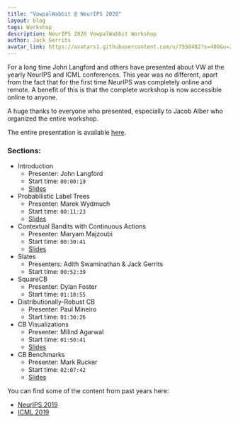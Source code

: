 ```yaml
---
title: "VowpalWabbit @ NeurIPS 2020"
layout: blog
tags: Workshop
description: NeurIPS 2020 VowpalWabbit Workshop
author: Jack Gerrits
avatar_link: https://avatars1.githubusercontent.com/u/7558482?s=400&u=21e4cca683799d65a20a4cf3d11d0c17853ef9cb&v=4
---
```


For a long time John Langford and others have presented about VW at the yearly NeurIPS and ICML conferences. This year was no different, apart from the fact that for the first time NeurIPS was completely online and remote. A benefit of this is that the complete workshop is now accessible online to anyone.

A huge thanks to everyone who presented, especially to Jacob Alber who organized the entire workshop.

The entire presentation is available [here](https://slideslive.com/38942331/vowpal-wabbit).

<div class = "row">
    <div class = "col">
        <div id="presentation-embed-38942331"></div>
        <script src='https://slideslive.com/embed_presentation.js'></script>
        <script>
            embed = new SlidesLiveEmbed('presentation-embed-38942331', {
                presentationId: '38942331',
                autoPlay: false
            });
        </script>
    </div>
</div>

### Sections:

- Introduction
    - Presenter: John Langford
    - Start time: `00:00:19`
    - [Slides](https://github.com/VowpalWabbit/workshop/blob/master/NeurIPS2020/01_VWIntroduction.pdf)
- Probabilistic Label Trees
    - Presenter: Marek Wydmuch
    - Start time: `00:11:23`
    - [Slides](https://github.com/VowpalWabbit/workshop/blob/master/NeurIPS2020/02_PLT.pdf)
- Contextual Bandits with Continuous Actions
    - Presenter: Maryam Majzoubi
    - Start time: `00:30:41`
    - [Slides](https://github.com/VowpalWabbit/workshop/blob/master/NeurIPS2020/03_CBWithContinuousActions.pdf)
- Slates
    - Presenters: Adith Swaminathan & Jack Gerrits
    - Start time: `00:52:39`
- SquareCB
    - Presenter: Dylan Foster
    - Start time: `01:10:55`
- Distributionally-Robust CB
    - Presenter: Paul Mineiro
    - Start time: `01:30:26`
- CB Visualizations
    - Presenter: Milind Agarwal
    - Start time: `01:50:41`
    - [Slides](https://github.com/VowpalWabbit/workshop/blob/master/NeurIPS2020/07_RLOS_CBVisualization.pdf)
- CB Benchmarks
    - Presenter: Mark Rucker
    - Start time: `02:07:42`
    - [Slides](https://github.com/VowpalWabbit/workshop/blob/master/NeurIPS2020/08_RLOS_CoBa.pdf)


 You can find some of the content from past years here:
- [NeurIPS 2019](https://vowpalwabbit.org/workshop/NeurIPS2019/)
- [ICML 2019](https://vowpalwabbit.org/workshop/ICML2019/)
